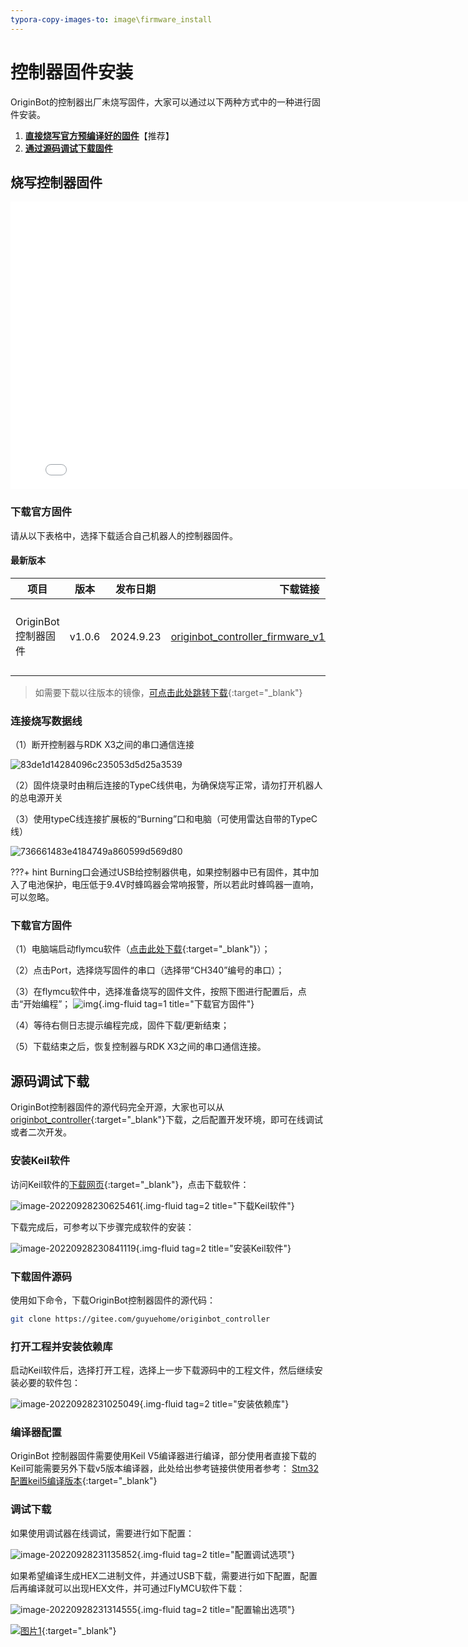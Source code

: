 ```yaml
---
typora-copy-images-to: image\firmware_install
---
```


# **控制器固件安装**

OriginBot的控制器出厂未烧写固件，大家可以通过以下两种方式中的一种进行固件安装。

1. [**直接烧写官方预编译好的固件**](#download_controller_firmware)【推荐】
2. [**通过源码调试下载固件**](#debug_controller_code)



## **<span id="download_controller_firmware">烧写控制器固件</span >**

<iframe
  src="//player.bilibili.com/player.html?aid=516658213&bvid=BV1eg411a7A9&cid=865911983&page=7"
  scrolling="no"
  border="0"
  width="800px"
  height="460px"
  frameborder="no"
  framespacing="0"
  allowfullscreen="true"
>
</iframe>

### **下载官方固件**

请从以下表格中，选择下载适合自己机器人的控制器固件。



#### 最新版本

| 项目                | 版本   | 发布日期  | 下载链接                                                     | 说明                                  |
| ------------------- | ------ | --------- | ------------------------------------------------------------ | ------------------------------------- |
| OriginBot控制器固件 | v1.0.6 | 2024.9.23 | [originbot_controller_firmware_v1.0.6](https://pan.baidu.com/s/1qMlekq84JQBM8OZC3pm0rA?pwd=gyh1){:target="_blank"} | OriginBot控制器固件，可以直接烧写使用 |

> 如需要下载以往版本的镜像，[可点击此处跳转下载](../material/open_source_link.md#sd){:target="_blank"}

### **连接烧写数据线**

（1）断开控制器与RDK X3之间的串口通信连接

![83de1d14284096c235053d5d25a3539](../assets/img/firmware_install/83de1d14284096c235053d5d25a3539.jpg)

（2）固件烧录时由稍后连接的TypeC线供电，为确保烧写正常，请勿打开机器人的总电源开关

（3）使用typeC线连接扩展板的“Burning”口和电脑（可使用雷达自带的TypeC线）

![736661483e4184749a860599d569d80](../assets/img/firmware_install/736661483e4184749a860599d569d80.jpg)

???+ hint
    Burning口会通过USB给控制器供电，如果控制器中已有固件，其中加入了电池保护，电压低于9.4V时蜂鸣器会常响报警，所以若此时蜂鸣器一直响，可以忽略。



### **下载官方固件**

（1）电脑端启动flymcu软件（[点击此处下载](../material/common_software.md){:target="_blank"}）；

（2）点击Port，选择烧写固件的串口（选择带“CH340”编号的串口）；

（3）在flymcu软件中，选择准备烧写的固件文件，按照下图进行配置后，点击“开始编程”；
![img](../assets/img/firmware_install/20220813215508.png){.img-fluid tag=1 title="下载官方固件"}

（4）等待右侧日志提示编程完成，固件下载/更新结束；

（5）下载结束之后，恢复控制器与RDK X3之间的串口通信连接。



## **<span id="debug_controller_code">源码调试下载</span >**

OriginBot控制器固件的源代码完全开源，大家也可以从[originbot_controller](https://gitee.com/guyuehome/originbot_controller){:target="_blank"}下载，之后配置开发环境，即可在线调试或者二次开发。

### **安装Keil软件**

访问Keil软件的[下载网页](https://www.keil.com/demo/eval/arm.htm){:target="_blank"}，点击下载软件：

![image-20220928230625461](../assets/img/firmware_install/image-20220928230625461.png){.img-fluid tag=2 title="下载Keil软件"}



下载完成后，可参考以下步骤完成软件的安装：

![image-20220928230841119](../assets/img/firmware_install/image-20220928230841119.png){.img-fluid tag=2 title="安装Keil软件"}

### **下载固件源码**

使用如下命令，下载OriginBot控制器固件的源代码：

```bash
git clone https://gitee.com/guyuehome/originbot_controller
```



### **打开工程并安装依赖库**

启动Keil软件后，选择打开工程，选择上一步下载源码中的工程文件，然后继续安装必要的软件包：

![image-20220928231025049](../assets/img/firmware_install/image-20220928231025049.png){.img-fluid tag=2 title="安装依赖库"}


### **编译器配置**

OriginBot 控制器固件需要使用Keil V5编译器进行编译，部分使用者直接下载的Keil可能需要另外下载v5版本编译器，此处给出参考链接供使用者参考：
[Stm32配置keil5编译版本](https://j7h4nezmu0.feishu.cn/docx/UsbUdQdShoxhpLxFPTvceJsmnQb?from=from_copylink){:target="_blank"}


### **调试下载**

如果使用调试器在线调试，需要进行如下配置：

![image-20220928231135852](../assets/img/firmware_install/image-20220928231135852.png){.img-fluid tag=2 title="配置调试选项"}



如果希望编译生成HEX二进制文件，并通过USB下载，需要进行如下配置，配置后再编译就可以出现HEX文件，并可通过FlyMCU软件下载：

![image-20220928231314555](../assets/img/firmware_install/image-20220928231314555.png){.img-fluid tag=2 title="配置输出选项"}

[![图片1](../assets/img/footer.png)](https://www.guyuehome.com/){:target="_blank"}

